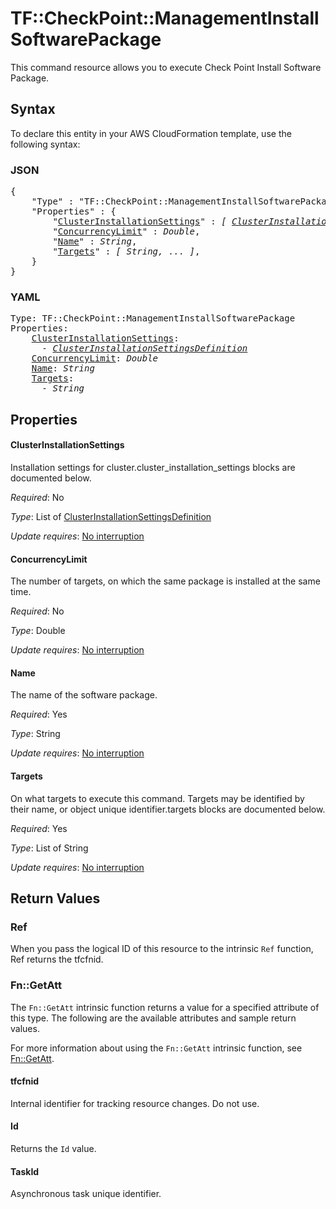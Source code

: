 # TF::CheckPoint::ManagementInstallSoftwarePackage

This command resource allows you to execute Check Point Install Software Package.

## Syntax

To declare this entity in your AWS CloudFormation template, use the following syntax:

### JSON

<pre>
{
    "Type" : "TF::CheckPoint::ManagementInstallSoftwarePackage",
    "Properties" : {
        "<a href="#clusterinstallationsettings" title="ClusterInstallationSettings">ClusterInstallationSettings</a>" : <i>[ <a href="clusterinstallationsettingsdefinition.md">ClusterInstallationSettingsDefinition</a>, ... ]</i>,
        "<a href="#concurrencylimit" title="ConcurrencyLimit">ConcurrencyLimit</a>" : <i>Double</i>,
        "<a href="#name" title="Name">Name</a>" : <i>String</i>,
        "<a href="#targets" title="Targets">Targets</a>" : <i>[ String, ... ]</i>,
    }
}
</pre>

### YAML

<pre>
Type: TF::CheckPoint::ManagementInstallSoftwarePackage
Properties:
    <a href="#clusterinstallationsettings" title="ClusterInstallationSettings">ClusterInstallationSettings</a>: <i>
      - <a href="clusterinstallationsettingsdefinition.md">ClusterInstallationSettingsDefinition</a></i>
    <a href="#concurrencylimit" title="ConcurrencyLimit">ConcurrencyLimit</a>: <i>Double</i>
    <a href="#name" title="Name">Name</a>: <i>String</i>
    <a href="#targets" title="Targets">Targets</a>: <i>
      - String</i>
</pre>

## Properties

#### ClusterInstallationSettings

Installation settings for cluster.cluster_installation_settings blocks are documented below.

_Required_: No

_Type_: List of <a href="clusterinstallationsettingsdefinition.md">ClusterInstallationSettingsDefinition</a>

_Update requires_: [No interruption](https://docs.aws.amazon.com/AWSCloudFormation/latest/UserGuide/using-cfn-updating-stacks-update-behaviors.html#update-no-interrupt)

#### ConcurrencyLimit

The number of targets, on which the same package is installed at the same time.

_Required_: No

_Type_: Double

_Update requires_: [No interruption](https://docs.aws.amazon.com/AWSCloudFormation/latest/UserGuide/using-cfn-updating-stacks-update-behaviors.html#update-no-interrupt)

#### Name

The name of the software package.

_Required_: Yes

_Type_: String

_Update requires_: [No interruption](https://docs.aws.amazon.com/AWSCloudFormation/latest/UserGuide/using-cfn-updating-stacks-update-behaviors.html#update-no-interrupt)

#### Targets

On what targets to execute this command. Targets may be identified by their name, or object unique identifier.targets blocks are documented below.

_Required_: Yes

_Type_: List of String

_Update requires_: [No interruption](https://docs.aws.amazon.com/AWSCloudFormation/latest/UserGuide/using-cfn-updating-stacks-update-behaviors.html#update-no-interrupt)

## Return Values

### Ref

When you pass the logical ID of this resource to the intrinsic `Ref` function, Ref returns the tfcfnid.

### Fn::GetAtt

The `Fn::GetAtt` intrinsic function returns a value for a specified attribute of this type. The following are the available attributes and sample return values.

For more information about using the `Fn::GetAtt` intrinsic function, see [Fn::GetAtt](https://docs.aws.amazon.com/AWSCloudFormation/latest/UserGuide/intrinsic-function-reference-getatt.html).

#### tfcfnid

Internal identifier for tracking resource changes. Do not use.

#### Id

Returns the <code>Id</code> value.

#### TaskId

Asynchronous task unique identifier.


